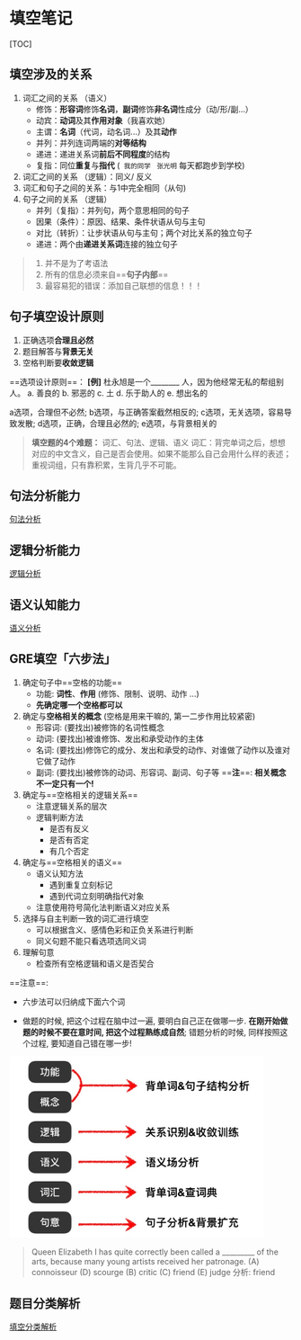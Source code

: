 # 填空笔记
[TOC]

## 填空涉及的关系

1. 词汇之间的关系 （语义）
    * 修饰：**形容词**修饰**名词**，**副词**修饰**非名词**性成分（动/形/副...）
    * 动宾：**动词**及其**作用对象**（我喜欢她）
    * 主谓：**名词**（代词，动名词...）及其**动作**
    * 并列：并列连词两端的**对等结构**
    * 递进：递进关系词**前后不同程度**的结构
    * 复指：同位**重复**与**指代** (` 我的同学`  ` 张光明` 每天都跑步到学校)
2. 词汇之间的关系 （逻辑）：同义/ 反义
3. 词汇和句子之间的关系：与1中完全相同（从句)
4. 句子之间的关系 （逻辑）
    * 并列（复指）：并列句，两个意思相同的句子
    * 因果（条件）：原因、结果、条件状语从句与主句
    * 对比（转折）：让步状语从句与主句；两个对比关系的独立句子
    * 递进：两个由**递进关系词**连接的独立句子

> 1. 并不是为了考语法
> 2. 所有的信息必须来自==**句子内部**==
> 3. 最容易犯的错误：添加自己联想的信息！！！

## 句子填空设计原则

1. 正确选项**合理且必然**
2. 题目解答与**背景无关**
3. 空格判断要**收敛逻辑**

==选项设计原则==：
**[例]** 杜永旭是一个________ 人，因为他经常无私的帮组别人。
a. 善良的
b. 邪恶的
c. 土
d. 乐于助人的
e. 想出名的

a选项，合理但不必然; b选项，与正确答案截然相反的; c选项，无关选项，容易导致发散; d选项，正确，合理且必然的; e选项，与背景相关的

> **填空题的4个难题：**
> 词汇、句法、逻辑、语义
> 词汇：背完单词之后，想想对应的中文含义，自己是否会使用。如果不能那么自己会用什么样的表述；重视词组，只有靠积累，生背几乎不可能。

## 句法分析能力

[句法分析](/Users/hugo/Dropbox/Notes/GRE/填空/2019-4-25-2句子分析方法.md)

## 逻辑分析能力

[逻辑分析](/Users/hugo/Dropbox/Notes/GRE/填空/2019-4-25-3逻辑分析.md)

## 语义认知能力

[语义分析](/Users/hugo/Dropbox/Notes/GRE/填空/2019-4-25-4语义分析.md)

## GRE填空「六步法」

1. 确定句子中==空格的功能==
    * 功能: **词性**、**作用** (修饰、限制、说明、动作 ...)
    * **先确定哪一个空格都可以**
2. 确定与**空格相关的概念** (空格是用来干嘛的, 第一二步作用比较紧密)
    * 形容词: (要找出)被修饰的名词性概念
    * 动词: (要找出)被谁修饰、发出和承受动作的主体
    * 名词: (要找出)修饰它的成分、发出和承受的动作、对谁做了动作以及谁对它做了动作
    * 副词: (要找出)被修饰的动词、形容词、副词、句子等
    ==**注**==: **相关概念不一定只有一个!**
3. 确定与==空格相关的逻辑关系==
    * 注意逻辑关系的层次
    * 逻辑判断方法
        * 是否有反义
        * 是否有否定
        * 有几个否定
4. 确定与==空格相关的语义==
    * 语义认知方法
        * 遇到重复立刻标记
        * 遇到代词立刻明确指代对象
    * 注意使用符号简化法判断语义对应关系
5. 选择与自主判断一致的词汇进行填空
    * 可以根据含义、感情色彩和正负关系进行判断
    * 同义句题不能只看选项选同义词
6. 理解句意
    * 检查所有空格逻辑和语义是否契合

==注意==: 

* 六步法可以归纳成下面六个词

* 做题的时候, 把这个过程在脑中过一遍, 要明白自己正在做哪一步. **在刚开始做题的时候不要在意时间, 把这个过程熟练成自然**; 错题分析的时候, 同样按照这个过程, 要知道自己错在哪一步!

<img src="assets/image-20190426042926062-6907355.png" style="zoom:80%" />

>Queen Elizabeth I has quite correctly been called a _________ of the arts, because many young artists received her patronage.
>(A) connoisseur   (D) scourge   (B) critic   (C) friend   (E) judge
>分析: friend

## 题目分类解析

[填空分类解析](填空分类解析.md)



